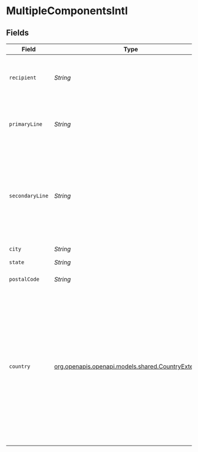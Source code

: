 # MultipleComponentsIntl


## Fields

| Field                                                                                                                                                                                                                                                 | Type                                                                                                                                                                                                                                                  | Required                                                                                                                                                                                                                                              | Description                                                                                                                                                                                                                                           |
| ----------------------------------------------------------------------------------------------------------------------------------------------------------------------------------------------------------------------------------------------------- | ----------------------------------------------------------------------------------------------------------------------------------------------------------------------------------------------------------------------------------------------------- | ----------------------------------------------------------------------------------------------------------------------------------------------------------------------------------------------------------------------------------------------------- | ----------------------------------------------------------------------------------------------------------------------------------------------------------------------------------------------------------------------------------------------------- |
| `recipient`                                                                                                                                                                                                                                           | *String*                                                                                                                                                                                                                                              | :heavy_minus_sign:                                                                                                                                                                                                                                    | The intended recipient, typically a person's or firm's name.                                                                                                                                                                                          |
| `primaryLine`                                                                                                                                                                                                                                         | *String*                                                                                                                                                                                                                                              | :heavy_check_mark:                                                                                                                                                                                                                                    | The primary delivery line (usually the street address) of the address.<br/>                                                                                                                                                                           |
| `secondaryLine`                                                                                                                                                                                                                                       | *String*                                                                                                                                                                                                                                              | :heavy_minus_sign:                                                                                                                                                                                                                                    | The secondary delivery line of the address. This field is typically empty but may contain information if `primary_line` is too long.<br/>                                                                                                             |
| `city`                                                                                                                                                                                                                                                | *String*                                                                                                                                                                                                                                              | :heavy_minus_sign:                                                                                                                                                                                                                                    | N/A                                                                                                                                                                                                                                                   |
| `state`                                                                                                                                                                                                                                               | *String*                                                                                                                                                                                                                                              | :heavy_minus_sign:                                                                                                                                                                                                                                    | The name of the state.                                                                                                                                                                                                                                |
| `postalCode`                                                                                                                                                                                                                                          | *String*                                                                                                                                                                                                                                              | :heavy_minus_sign:                                                                                                                                                                                                                                    | The postal code.                                                                                                                                                                                                                                      |
| `country`                                                                                                                                                                                                                                             | [org.openapis.openapi.models.shared.CountryExtended](../../models/shared/CountryExtended.md)                                                                                                                                                          | :heavy_check_mark:                                                                                                                                                                                                                                    | Must be a 2 letter country short-name code (ISO 3166). Does not accept `US`, `AS`, `PR`, `FM`, `GU`, `MH`, `MP`, `PW`, or `VI`. For these addresses, please use the US verification API. Also does not accept `PS`, which is not currently supported. |